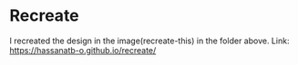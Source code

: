 # Recreate
I recreated the design in the image(recreate-this) in the folder above. Link: https://hassanatb-o.github.io/recreate/
